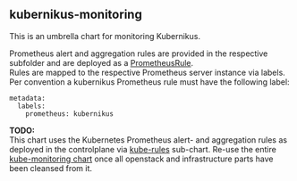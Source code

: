 kubernikus-monitoring
---------------------

This is an umbrella chart for monitoring Kubernikus.

Prometheus alert and aggregation rules are provided in the respective subfolder and are deployed as a [PrometheusRule](https://github.com/coreos/prometheus-operator/blob/master/Documentation/api.md#prometheusrule).  
Rules are mapped to the respective Prometheus server instance via labels. Per convention a kubernikus Prometheus rule must have the following label:
```
metadata:
  labels:
    prometheus: kubernikus
```


**TODO:**  
This chart uses the Kubernetes Prometheus alert- and aggregation rules as deployed in the controlplane via [kube-rules](https://github.com/sapcc/helm-charts/tree/master/system/kube-monitoring/charts/kube-rules) sub-chart.
Re-use the entire [kube-monitoring chart](https://github.com/sapcc/helm-charts/tree/master/system/kube-monitoring) once all openstack and infrastructure parts have been cleansed from it.

